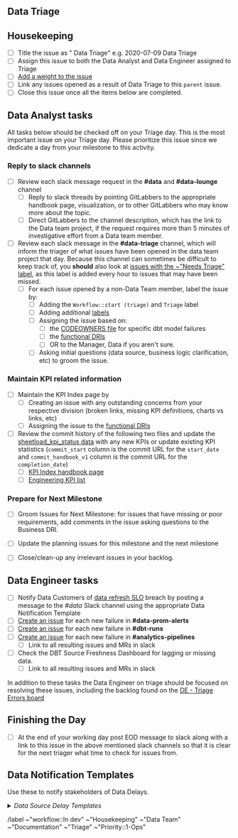 ## Data Triage 

<!--
Please complete all items. Ask questions in the #data slack channel
--->

## Housekeeping 
* [ ] Title the issue as "<ISO date> Data Triage" e.g. 2020-07-09 Data Triage
* [ ] Assign this issue to both the Data Analyst and Data Engineer assigned to Triage 
* [ ] [Add a weight to the issue](https://about.gitlab.com/handbook/business-ops/data-team/how-we-work/#issue-pointing)
* [ ] Link any issues opened as a result of Data Triage to this `parent` issue. 
* [ ] Close this issue once all the items below are completed. 

## Data Analyst tasks
All tasks below should be checked off on your Triage day. 
This is the most important issue on your Triage day. 
Please prioritize this issue since we dedicate a day from your milestone to this activity. 

### Reply to slack channels 
* [ ] Review each slack message request in the **#data** and **#data-lounge** channel 
    - [ ] Reply to slack threads by pointing GitLabbers to the appropriate handbook page, visualization, or to other GitLabbers who may know more about the topic. 
    - [ ] Direct GitLabbers to the channel description, which has the link to the Data team project, if the request requires more than 5 minutes of investigative effort from a Data team member.
* [ ] Review each slack message in the **#data-triage** channel, which will inform the triager of what issues have been opened in the data team project that day.  Because this channel can sometimes be difficult to keep track of, you **should** also look at [issues with the ~"Needs Triage" label](https://gitlab.com/gitlab-data/analytics/-/issues?label_name%5B%5D=Needs+Triage&scope=all&state=opened), as this label is added every hour to issues that may have been missed.
    - [ ] For each issue opened by a non-Data Team member, label the issue by: 
        - [ ] Adding the `Workflow::start (triage)` and `Triage` label
        - [ ] Adding additional [labels](https://about.gitlab.com/handbook/business-ops/data-team/how-we-work/#issue-labeling)
        - [ ] Assigning the issue based on:
            - [ ] the [CODEOWNERS file](https://gitlab.com/gitlab-data/analytics/blob/master/CODEOWNERS) for specific dbt model failures 
            - [ ] the [functional DRIs](https://about.gitlab.com/handbook/business-ops/data-team/organization/#team-organization)
            - [ ] OR to the  Manager, Data if you aren't sure. 
        - [ ] Asking initial questions (data source, business logic clarification, etc) to groom the issue. 

### Maintain KPI related information         
* [ ] Maintain the KPI Index page by 
    - [ ] Creating an issue with any outstanding concerns from your respective division (broken links, missing KPI definitions, charts vs links, etc)
    - [ ] Assigning the issue to the [functional DRIs](https://about.gitlab.com/handbook/business-ops/data-team/organization/#team-organization)
* [ ] Review the commit history of the following two files and update the [sheetload_kpi_status data](https://docs.google.com/spreadsheets/d/1CZLnXiAG7D_T_6vm50X0hDPnMPKrKmtajrcga5vyDTQ/edit?usp=sharing) with any new KPIs or update existing KPI statistics (`commit_start` column is the commit URL for the `start_date` and `commit_handbook_v1` column is the commit URL for the `completion_date`)
    - [ ] [KPI Index handbook page](https://gitlab.com/gitlab-com/www-gitlab-com/-/commits/master/source/handbook/business-ops/data-team/kpi-index/index.html.md.erb)
    - [ ] [Engineering KPI list](https://gitlab.com/gitlab-com/www-gitlab-com/-/blob/master/data/performance_indicators.yml)

### Prepare for Next Milestone 
* [ ] Groom Issues for Next Milestone: for issues that have missing or poor requirements, add comments in the issue asking questions to the Business DRI. 
* [ ] Update the planning issues for this milestone and the next milestone 
* [ ] Close/clean-up any irrelevant issues in your backlog. 


## Data Engineer tasks

* [ ] Notify Data Customers of [data refresh SLO](https://about.gitlab.com/handbook/business-ops/data-team/platform/#extract-and-load) breach by posting a message to the _#data_ Slack channel using the appropriate Data Notification Template
* [ ] [Create an issue](https://gitlab.com/gitlab-data/analytics/issues/new?issuable_template=DE%20Triage%20Errors) for each new failure in **#data-prom-alerts**
* [ ] [Create an issue](https://gitlab.com/gitlab-data/analytics/issues/new?issuable_template=DE%20Triage%20Errors) for each new failure in **#dbt-runs** 
* [ ] [Create an issue](https://gitlab.com/gitlab-data/analytics/issues/new?issuable_template=DE%20Triage%20Errors) for each new failure in **#analytics-pipelines**
    * [ ] Link to all resulting issues and MRs in slack 
* [ ] Check the DBT Source Freshness Dashboard for lagging or missing data. 
    * [ ] Link to all resulting issues and MRs in slack 

In addition to these tasks the Data Engineer on triage should be focused on resolving these issues, including the backlog found on the [DE - Triage Errors board](https://gitlab.com/groups/gitlab-data/-/boards/1917859)

## Finishing the Day

* [ ] At the end of your working day post EOD message to slack along with a link to this issue in the above mentioned slack channels so that it is clear for the next triager what time to check for issues from.

## Data Notification Templates

Use these to notify stakeholders of Data Delays.

<details>
<summary><i>Data Source Delay Templates</i></summary>

### GitLab.com

We have identified a delay in the `GitLab` data refresh and this problem potentially impacts any GitLab KPIs (e.g. MR Rate, TMAU) or SiSense dashboards. We are actively working on a resolution and will provide an update once the KPIs and SiSense dashboards have been brought up-to-date.  

`CC @Mek Stittri, @Christopher Lefelhocz, @Hila Qu`

### Salesforce

Message: We have identified a delay in the `Salesforce` data refresh and this problem potentially impacts any Sales related KPIs or SiSense dashboards. We are actively working on a resolution and will provide an update once the KPIs and SiSense dashboards have been brought up-to-date.

`CC @Jake Bielecki, @Matt Benzaquen, @Jack Brennan, @Craig Mestel`

### Zuora

Message: We have identified a delay in the `Zuora` data refresh and this problem potentially impacts any Financial KPIs or SiSense dashboards. We are actively working on a resolution and will provide an update once the KPIs and SiSense dashboards have been brought up-to-date.  

`CC @Jake Bielecki, @Matt Benzaquen, @Jack Brennan, @Craig Mestel`

### General

We have identified a delay in the `DATA SOURCE` data refresh. We are actively working on a resolution and will provide an update once data has been brought up-to-date. 
</details>

/label ~"workflow::In dev" ~"Housekeeping" ~"Data Team" ~"Documentation" ~"Triage" ~"Priority::1-Ops"
